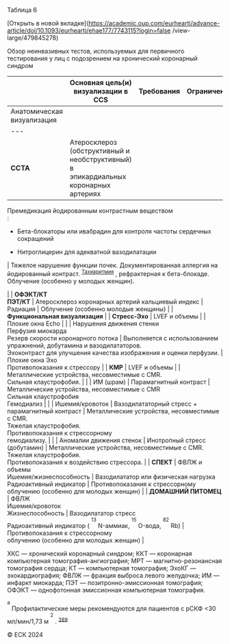 Таблица 6

[Открыть в новой вкладке](https://academic.oup.com/eurheartj/advance-article/doi/10.1093/eurheartj/ehae177/7743115?login=false
                                /view-large/479845278)

Обзор неинвазивных тестов, используемых для первичного тестирования у лиц с подозрением на хронический коронарный синдром

|  | Основная цель(и) визуализации в CCS | Требования | Ограничения |
| --- | --- | --- | --- |
| Анатомическая визуализация |
| --- |
| **CCTA** | Атеросклероз (обструктивный и необструктивный) в эпикардиальных коронарных артериях |   
Премедикация йодированным контрастным веществом  
:
-   Бета-блокаторы или ивабрадин для контроля частоты сердечных сокращений
    
-   Нитроглицерин для адекватной вазодилатации
    

 | Тяжелое нарушение функции почек. Документированная аллергия на йодированный контраст. <sup><a href="javascript:;" reveal-id="tblfn117" data-open="tblfn117" class="link link-ref link-reveal xref-fn js-xref-fn"><font style="vertical-align: inherit;">Тахиаритмия</font></a></sup> , рефрактерная к бета-блокаде. Облучение (особенно у молодых женщин).<sup><a href="javascript:;" reveal-id="tblfn117" data-open="tblfn117" class="link link-ref link-reveal xref-fn js-xref-fn"><font style="vertical-align: inherit;"></font></a></sup>  
  
  
 |
| **ОФЭКТ/КТ**  
**ПЭТ/КТ** | Атеросклероз коронарных артерий кальциевый индекс | Радиация | Облучение (особенно молодые женщины) |
| **Функциональная визуализация** |
| **Стресс-Эхо** | LVEF и объемы |  | Плохие окна Echo |
|  | Нарушения движения стенки  
Перфузия миокарда  
Резерв скорости коронарного потока | Выполняется с использованием упражнений, добутамина и вазодилататоров.  
Эхоконтраст для улучшения качества изображения и оценки перфузии. | Плохие окна Эхо  
Противопоказания к стрессору |
| **КМР** | LVEF и объемы |  | Металлические устройства, несовместимые с CMR.  
Сильная клаустрофобия. |
|  | ИМ (шрам) | Парамагнитный контраст | Металлические устройства, несовместимые с CMR  
Сильная клаустрофобия  
Гемодиализ |
|  | Ишемия/кровоток | Вазодилататорный стресс + парамагнитный контраст | Металлические устройства, несовместимые с CMR.  
Тяжелая клаустрофобия.  
Противопоказания к стрессорному  
гемодиализу. |
|  | Аномалии движения стенок | Инотропный стресс (добутамин) | Металлические устройства, несовместимые с CMR.  
Тяжелая клаустрофобия.  
Противопоказания к воздействию стрессора. |
| **СПЕКТ** | ФВЛЖ и объемы  
Ишемия/жизнеспособность | Вазодилататор или физическая нагрузка  
Радиоактивный индикатор | Противопоказания к стрессорному  
облучению (особенно для молодых женщин) |
| **ДОМАШНИЙ ПИТОМЕЦ** | ФВЛЖ  
Ишемия/кровоток  
Жизнеспособность | Вазодилататор стресс  
Радиоактивный индикатор ( <sup><font style="vertical-align: inherit;"><font style="vertical-align: inherit;">13</font></font></sup> N-аммиак, <sup><font style="vertical-align: inherit;"><font style="vertical-align: inherit;">15</font></font></sup> O-вода, <sup><font style="vertical-align: inherit;"><font style="vertical-align: inherit;">82</font></font></sup> Rb) | Противопоказания к стрессорному  
облучению (особенно для молодых женщин) |

ХКС — хронический коронарный синдром; ККТ — коронарная компьютерная томография-ангиография; МРТ — магнитно-резонансная томография сердца; КТ — компьютерная томография; ЭхоКГ — эхокардиография; ФВЛЖ — фракция выброса левого желудочка; ИМ — инфаркт миокарда; ПЭТ — позитронно-эмиссионная томография; ОФЭКТ — однофотонная эмиссионная компьютерная томография.

<sup><font style="vertical-align: inherit;"><font style="vertical-align: inherit;">a</font></font></sup> Профилактические меры рекомендуются для пациентов с рСКФ <30 мл/мин/1,73 м <sup><font style="vertical-align: inherit;"><font style="vertical-align: inherit;">2</font></font></sup> . <sup><a href="javascript:;" reveal-id="ehae177-B389" data-open="ehae177-B389" class="link link-ref link-reveal xref-bibr"><font style="vertical-align: inherit;">389</font></a></sup><sup><a href="javascript:;" reveal-id="ehae177-B389" data-open="ehae177-B389" class="link link-ref link-reveal xref-bibr"><font style="vertical-align: inherit;"></font></a></sup>

© ЕСК 2024
